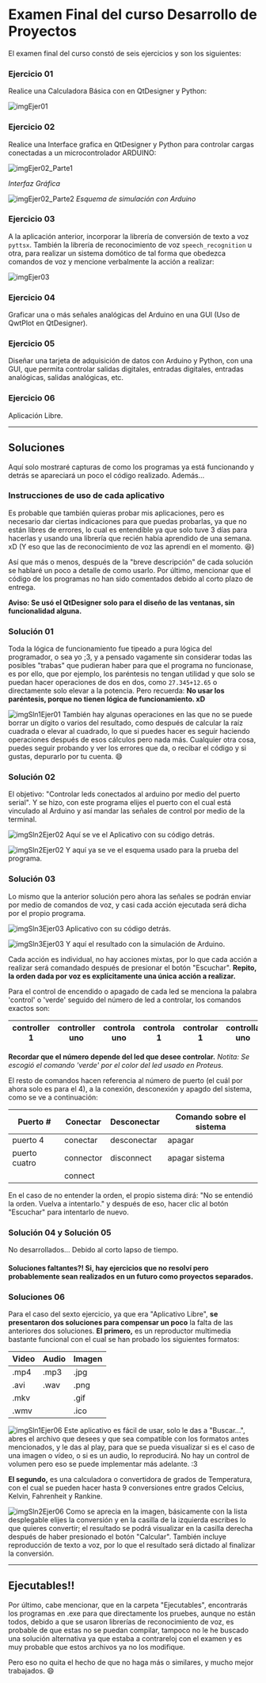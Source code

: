 # Examen Final del curso Desarrollo de Proyectos
El examen final del curso constó de seis ejercicios y son los siguientes:

### Ejercicio 01
Realice una Calculadora Básica con en QtDesigner y Python:

![imgEjer01](Recursos/Ejer01.jpg)

### Ejercicio 02
Realice una Interface grafica en QtDesigner y Python para controlar cargas conectadas a un microcontrolador ARDUINO:

![imgEjer02_Parte1](Recursos/Ejer02_1.png)

_Interfaz Gráfica_

![imgEjer02_Parte2](Recursos/Ejer02_2.png)
_Esquema de simulación con Arduino_

### Ejercicio 03
A la aplicación anterior, incorporar la librería de conversión de texto a voz `pyttsx`. También la librería de reconocimiento de voz `speech_recognition` u otra, para realizar un sistema domótico de tal forma que obedezca comandos de voz y mencione verbalmente la acción a realizar:

![imgEjer03](Recursos/Ejer03.png)

### Ejercicio 04
Graficar una o más señales analógicas del Arduino en una GUI (Uso de QwtPlot en QtDesigner).

### Ejercicio 05
Diseñar una tarjeta de adquisición de datos con Arduino y Python, con una GUI, que permita controlar salidas digitales, entradas digitales, entradas analógicas, salidas analógicas, etc.

### Ejercicio 06
Aplicación Libre.

---
## Soluciones
Aquí solo mostraré capturas de como los programas ya está funcionando y detrás se apareciará un poco el código realizado. Además...
### Instrucciones de uso de cada aplicativo
Es probable que también quieras probar mis aplicaciones, pero es necesario dar ciertas indicaciones para que puedas probarlas, ya que no están libres de errores, lo cual es entendible ya que solo tuve 3 días para hacerlas y usando una librería que recién había aprendido de una semana. xD (Y eso que las de reconocimiento de voz las aprendí en el momento. :laughing:)

Así que más o menos, después de la "breve descripción" de cada solución se hablaré un poco a detalle de como usarlo. Por último, mencionar que el código de los programas no han sido comentados debido al corto plazo de entrega.

**Aviso: Se usó el QtDesigner solo para el diseño de las ventanas, sin funcionalidad alguna.**

### Solución 01
Toda la lógica de funcionamiento fue tipeado a pura lógica del programador, o sea yo ;3, y a pensado vagamente sin considerar todas las posibles "trabas" que pudieran haber para que el programa no funcionase, es por ello, que por ejemplo, los paréntesis no tengan utilidad y que solo se puedan hacer operaciones de dos en dos, como `27.345+12.65` o directamente solo elevar a la potencia. Pero recuerda: **No usar los paréntesis, porque no tienen lógica de funcionamiento. xD**

![imgSln1Ejer01](Recursos/Sln01_Ejer01.png)
También hay algunas operaciones en las que no se puede borrar un dígito o varios del resultado, como después de calcular la raíz cuadrada o elevar al cuadrado, lo que si puedes hacer es seguir haciendo operaciones después de esos cálculos pero nada más. Cualquier otra cosa, puedes seguir probando y ver los errores que da, o recibar el código y si gustas, depurarlo por tu cuenta. :smile:

### Solución 02
El objetivo: "Controlar leds conectados al arduino por medio del puerto serial". Y se hizo, con este programa elijes el puerto con el cual está vinculado al Arduino y así mandar las señales de control por medio de la terminal.

![imgSln2Ejer02](Recursos/Sln02_Ejer02_1.png)
Aquí se ve el Aplicativo con su código detrás.

![imgSln2Ejer02](Recursos/Sln02_Ejer02_2.png)
Y aquí ya se ve el esquema usado para la prueba del programa.

### Solución 03
Lo mismo que la anterior solución pero ahora las señales se podrán enviar por medio de comandos de voz, y casi cada acción ejecutada será dicha por el propio programa.

![imgSln3Ejer03](Recursos/Sln03_Ejer03_1.png)
Aplicativo con su código detrás.

![imgSln3Ejer03](Recursos/Sln03_Ejer03_2.png)
Y aquí el resultado con la simulación de Arduino.

Cada acción es individual, no hay acciones mixtas, por lo que cada acción a realizar será comandado después de presionar el botón "Escuchar". **Repito, la orden dada por voz es explícitamente una única acción a realizar.**

Para el control de encendido o apagado de cada led se menciona la palabra 'control' o 'verde' seguido del número de led a controlar, los comandos exactos son:

|controller 1|controller uno|controla uno|controla 1|controlar 1|controlla uno|controlla 1|verde uno|verde 1|
|------------|--------------|------------|----------|-----------|-------------|-----------|---------|-------|

**Recordar que el número depende del led que desee controlar.**
_Notita: Se escogió el comando 'verde' por el color del led usado en Proteus._

El resto de comandos hacen referencia al número de puerto (el cuál por ahora solo es para el 4), a la conexión, desconexión y apagdo del sistema, como se ve a continuación:

| **Puerto #** |**Conectar**|**Desconectar**|  **Comando sobre el sistema**  |
|--------------|------------|---------------|--------------------------------|
|puerto 4      |conectar    |desconectar    |apagar                          |
|puerto cuatro |connector   |disconnect     |apagar sistema                  |
|              |connect     |               |                                |

En el caso de no entender la orden, el propio sistema dirá: "No se entendió la orden. Vuelva a intentarlo." y después de eso, hacer clic al botón "Escuchar" para intentarlo de nuevo.

### Solución 04 y Solución 05
No desarrollados... Debido al corto lapso de tiempo.
#### Soluciones faltantes?! Si, hay ejercicios que no resolví pero probablemente sean realizados en un futuro como proyectos separados.

### Soluciones 06
Para el caso del sexto ejercicio, ya que era "Aplicativo Libre", **se presentaron dos soluciones para compensar un poco** la falta de las anteriores dos soluciones.
**El primero,** es un reproductor multimedia bastante funcional con el cual se han probado los siguientes formatos:

|**Video**|**Audio**|**Imagen**|
|---------|---------|----------|
|.mp4     |.mp3     |.jpg      |
|.avi     |.wav     |.png      |
|.mkv     |         |.gif      |
|.wmv     |         |.ico      |

![imgSln1Ejer06](Recursos/Sln01_Ejer06.png)
Este aplicativo es fácil de usar, solo le das a "Buscar...", abres el archivo que desees y que sea compatible con los formatos antes mencionados, y le das al play, para que se pueda visualizar si es el caso de una imagen o vídeo, o si es un audio, lo reproducirá. No hay un control de volumen pero eso se puede implementar más adelante. :3

**El segundo,** es una calculadora o convertidora de grados de Temperatura, con el cual se pueden hacer hasta 9 conversiones entre grados Celcius, Kelvin, Fahrenheit y Rankine.

![imgSln2Ejer06](Recursos/Sln02_Ejer06.png)
Como se aprecia en la imagen, básicamente con la lista desplegable elijes la conversión y en la casilla de la izquierda escribes lo que quieres convertir; el resultado se podrá visualizar en la casilla derecha después de haber presionado el botón "Calcular". También incluye reproducción de texto a voz, por lo que el resultado será dictado al finalizar la conversión.

---
## Ejecutables!!
Por último, cabe mencionar, que en la carpeta "Ejecutables", encontrarás los programas en .exe para que directamente los pruebes, aunque no están todos, debido a que se usaron librerías de reconocimiento de voz, es probable de que estas no se puedan compilar, tampoco no le he buscado una solución alternativa ya que estaba a contrareloj con el examen y es muy probable que estos archivos ya no los modifique.

Pero eso no quita el hecho de que no haga más o similares, y mucho mejor trabajados. :smile:
